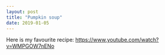 ```yaml
---
layout: post
title: "Pumpkin soup"
date: 2019-01-05
---
```


Here is my favourite recipe: https://www.youtube.com/watch?v=WMPGOW7nENo